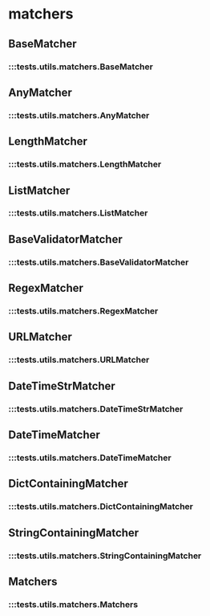 # matchers

## BaseMatcher

### :::tests.utils.matchers.BaseMatcher

## AnyMatcher

### :::tests.utils.matchers.AnyMatcher

## LengthMatcher

### :::tests.utils.matchers.LengthMatcher

## ListMatcher

### :::tests.utils.matchers.ListMatcher

## BaseValidatorMatcher

### :::tests.utils.matchers.BaseValidatorMatcher

## RegexMatcher

### :::tests.utils.matchers.RegexMatcher

## URLMatcher

### :::tests.utils.matchers.URLMatcher

## DateTimeStrMatcher

### :::tests.utils.matchers.DateTimeStrMatcher

## DateTimeMatcher

### :::tests.utils.matchers.DateTimeMatcher

## DictContainingMatcher

### :::tests.utils.matchers.DictContainingMatcher

## StringContainingMatcher

### :::tests.utils.matchers.StringContainingMatcher

## Matchers

### :::tests.utils.matchers.Matchers

